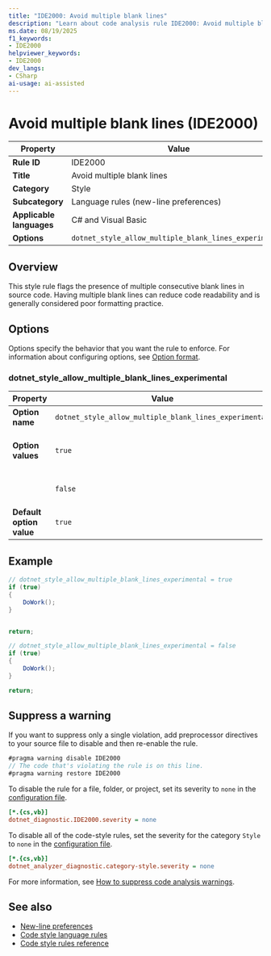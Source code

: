 ```yaml
---
title: "IDE2000: Avoid multiple blank lines"
description: "Learn about code analysis rule IDE2000: Avoid multiple blank lines"
ms.date: 08/19/2025
f1_keywords:
- IDE2000
helpviewer_keywords:
- IDE2000
dev_langs:
- CSharp
ai-usage: ai-assisted
---
```

# Avoid multiple blank lines (IDE2000)

| Property                 | Value                                                  |
|--------------------------|--------------------------------------------------------|
| **Rule ID**              | IDE2000                                                |
| **Title**                | Avoid multiple blank lines                             |
| **Category**             | Style                                                  |
| **Subcategory**          | Language rules (new-line preferences)                  |
| **Applicable languages** | C# and Visual Basic                                    |
| **Options**              | `dotnet_style_allow_multiple_blank_lines_experimental` |

## Overview

This style rule flags the presence of multiple consecutive blank lines in source code. Having multiple blank lines can reduce code readability and is generally considered poor formatting practice.

## Options

Options specify the behavior that you want the rule to enforce. For information about configuring options, see [Option format](language-rules.md#option-format).

### dotnet_style_allow_multiple_blank_lines_experimental

| Property                 | Value                                                  | Description |
|--------------------------|--------------------------------------------------------|-------------|
| **Option name**          | `dotnet_style_allow_multiple_blank_lines_experimental` |             |
| **Option values**        | `true`                                                 | Allow multiple consecutive blank lines |
|                          | `false`                                                | Don't allow consecutive blank lines |
| **Default option value** | `true`                                                 |             |

## Example

```csharp
// dotnet_style_allow_multiple_blank_lines_experimental = true
if (true)
{
    DoWork();
}


return;
```

```csharp
// dotnet_style_allow_multiple_blank_lines_experimental = false
if (true)
{
    DoWork();
}

return;
```

## Suppress a warning

If you want to suppress only a single violation, add preprocessor directives to your source file to disable and then re-enable the rule.

```csharp
#pragma warning disable IDE2000
// The code that's violating the rule is on this line.
#pragma warning restore IDE2000
```

To disable the rule for a file, folder, or project, set its severity to `none` in the [configuration file](../configuration-files.md).

```ini
[*.{cs,vb}]
dotnet_diagnostic.IDE2000.severity = none
```

To disable all of the code-style rules, set the severity for the category `Style` to `none` in the [configuration file](../configuration-files.md).

```ini
[*.{cs,vb}]
dotnet_analyzer_diagnostic.category-style.severity = none
```

For more information, see [How to suppress code analysis warnings](../suppress-warnings.md).

## See also

- [New-line preferences](language-rules.md#new-line-preferences)
- [Code style language rules](language-rules.md)
- [Code style rules reference](index.md)
